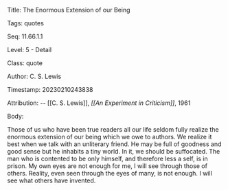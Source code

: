 Title:  The Enormous Extension of our Being

Tags:   quotes

Seq:    11.66.1.1

Level:  5 - Detail

Class:  quote

Author: C. S. Lewis

Timestamp: 20230210243838

Attribution: -- [[C. S. Lewis]], *[[An Experiment in Criticism]]*, 1961

Body:

Those of us who have been true readers all our life seldom fully realize the enormous extension of our being which we owe to authors. We realize it best when we talk with an unliterary friend. He may be full of goodness and good sense but he inhabits a tiny world. In it, we should be suffocated. The man who is contented to be only himself, and therefore less a self, is in prison. My own eyes are not enough for me, I will see through those of others. Reality, even seen through the eyes of many, is not enough. I will see what others have invented. 

